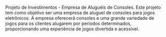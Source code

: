 Projeto de Investimentos - Empresa de Aluguéis de Consoles.
Este projeto tem como objetivo ser uma empresa de aluguel de consoles para jogos eletrônicos. A empresa oferecerá consoles e uma grande variedade de jogos para os clientes alugarem por períodos determinados, proporcionando uma experiência de jogos divertida e acessível.
